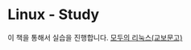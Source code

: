 # Linux - Study

이 책을 통해서 실습을 진행합니다.
[모두의 리눅스(교보문고)](https://product.kyobobook.co.kr/detail/S000001834763 "교보문고 '모두의 리눅스'")
